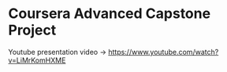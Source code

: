# Coursera Advanced Capstone Project
Youtube presentation video -> https://www.youtube.com/watch?v=LiMrKomHXME
